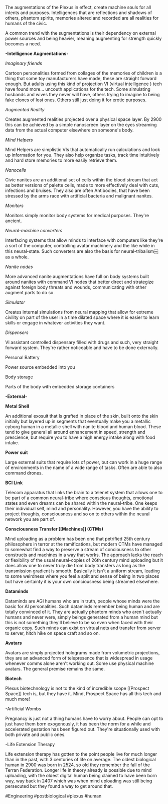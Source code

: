 
The augmentations of the Plexus in effect, create machine souls for all intents and purposes. Intelligences that are reflections and shadows of others, phantom spirits, memories altered and recorded are all realities for humans of the civic.

A common trend with the sugmentations is their dependency on external power sources and being heavier, meaning augmenting for strength quickly becomes a need.

**-Intelligence Augmentations-**

*Imaginary friends*

Cartoon personalities formed from collages of the memories of children is a thing that some toy manufacturers have made, these are straight forward enough. But adults using this kind of projection VI (virtual intelligence ) tech have found more... uncouth applications for the tech. Some simulating husbands and wives they never will have, others trying to imagine to being fake clones of lost ones. Others still just doing it for erotic purposes.

*Augmented Reality*

Creates augmented realities projected over a physical space layer. By 2900 this can be achieved by a simple nanoscreen layer on the eyes streaming data from the actual computer elsewhere on someone's body.

*Mind Helpers*

Mind Helpers are simplistic VIs that automatically run calculations and look up information for you. They also help organize tasks, track time intuitively and hard store memories to more easily retrieve them.

*Nanocells*

Civic nanites are an additional set of cells within the blood stream that act as better versions of palette cells, made to more effectively deal with cuts, infections and bruises. They also are often Antibodies, that have been stressed by the arms race with artificial bacteria and malignant nanites.

*Monitors*

Monitors simply monitor body systems for medical purposes. They're ancient.

*Neural-machine converters*

Interfacing systems that allow minds to interface with computers like they're a sort of the computer, controlling avatar machinery and the like while in this neural-state. Such converters are also the basis for neural-tribalism￼ as a whole.

*Nanite nodes*

More advanced nanite augmentations have full on body systems built around nanites with command VI nodes that better direct and strategize against foreign body threats and wounds, communicating with other augment parts to do so.

*Simulator*

Creates internal simulations from neural mapping that allow for extreme civility on part of the user in a time dilated space where it is easier to learn skills or engage in whatever activities they want.

*Dispensers*

VI assistant controlled dispensary filled with drugs and such, very straight forward system. They're rather noticeable and have to be done externally.

Personal Battery

Power source embedded into you

Body storage

Parts of the body with embedded storage containers

**-External-**

**Metal Shell**

An additional exosuit that Is grafted in place of the skin, built onto the skin initially but layered up in segments that eventually make you a metallic cyborg human in a metallic shell with nanite blood and human blood. These tend to give general all around enhancement in speed, strength and prescience, but require you to have a high energy intake along with food intake.

**Power suit**

Large external suits that require lots of power, but can work in a huge range of environments in the name of a wide range of tasks. Often are able to also command drones.



**BCI Link**

Telecom apparatus that links the brain to a telenet system that allows one to be part of a common neural-tribe where conscious thoughts, emotional states and even dreams can be shared within the neural-tribe. One keeps their individual self, mind and personality. However, you have the ability to project thoughts, consciousness and so on to others within the neural network you are part of.

**Consciousness Transfer [[Machines]] (CTMs)**

Mind uploading as a problem has been one that petrified 25th century philosophers in terror at the ramifications, but modern CTMs have managed to somewhat find a way to preserve a stream of conciousness to other constructs and machines in a way that works. The approach lacks the reach or flexibility of the usual neural-copies of 26th century mind uploading but it does allow one to never truly die from body transfers as long as the transmission gradient is smooth. Basically it isn't a uniform stream, leading to some weirdness where you feel a split and sense of being in two places but have certainty it is your own conciousness being streamed elsewhere.

**Dataminds**

Dataminds are AGI humans who are in truth, people whose minds were the basic for AI personalities. Such dataminds remember being human and are totally convinced of it. They are actually phantom minds who aren't actually humans and never were, simply beings generated from a human mind but this is not something they'll believe to be so even when faced with their organic copy. Such minds can exist on virtual nets and transfer from server to server, hitch hike on space craft and so on.

**Avatars**

Avatars are simply projected holograms made from volumetric projections, they are an advanced form of telepresence that is widespread in usage whenever comms alone aren't working out. Some use physical machine avatars. The general premise remains the same.

**Biotech**

Plexus biotechnology is not to the kind of incredible scope [[Prospect Space]] tech is, but they have it. Mind, Prospect Space has all this tech and much more!

-Artificial Wombs

Pregnancy is just not a thing humans have to worry about. People can opt to just have them born exogenously, it has been the norm for a while and accelerated gestation has been figured out. They're situationally used with both private and public ones.

-Life Extension Therapy

Life extension therapy has gotten to the point people live for much longer than in the past, with 3 centuries of life on average. The oldest biological human in 2900 was born in 2524, so old they remember the fall of the Terran Federation. Longer life in theory already is possible due to mind uploading, with the oldest digital human being claimed to have been born way, way back in 2407 which was when mind uploading was still being persecuted but they found a way to get around that.

#Engineering 
#postbiological 
#plexus 
#human 
